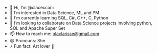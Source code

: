 - 👋 Hi, I’m @clacecconi
- 👀 I’m interested in Data Science, ML and PM
- 🌱 I’m currently learning SQL, C#, C++, C, Python
- 💞️ I’m looking to collaborate on Data Science projects involving python, SQL and Apache Super Set
- 📫 How to reach me: olaclarisse@gmail.com
- 😄 Pronouns: She
- ⚡ Fun fact: Art lover 💞️

<!---
clacecconi/clacecconi is a ✨ special ✨ repository because its `README.md` (this file) appears on your GitHub profile.
You can click the Preview link to take a look at your changes.
--->
